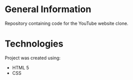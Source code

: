 # General Information
Repository containing code for the YouTube website clone.
# Technologies
Project was created using:
* HTML 5
* CSS
